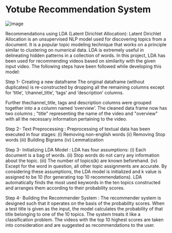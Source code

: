 # Yotube Recommendation System

![image](https://user-images.githubusercontent.com/25899745/184698408-22beabb2-53c7-4a34-aac7-0061f86e9b26.png)

Recommendations using LDA (Latent Dirichlet Allocation): Latent Dirichlet Allocation
is an unsupervised NLP model used for discovering topics from a document. It is a popular topic
modeling technique that works on a principle similar to clustering on numerical data. LDA is
extremely useful in delineating hidden patterns in a collection of words. In this project, LDA has
been used for recommending videos based on similarity with the given input video. The
following steps have been followed while developing this model:


Step 1- Creating a new dataframe
The original dataframe (without duplicates) is re-constructed by dropping all the remaining
columns except for ‘title’, ‘channel_title’, ‘tags’ and ‘description’ columns.

Further thechannel_title, tags and description columns were grouped together into a a column named
‘overview’. The cleaned data frame now has two columns ; "title" representing the name of the
video and "overview" with all the necessary information pertaining to the video.


Step 2- Text Preprocessing : Preprocessing of textual data has been executed in four stages:
(i) Removing non-english words (ii) Removing Stop words
(iii) Building Bigrams (iv) Lemmatization


Step 3- Initializing LDA Model : LDA has four assumptions:
(i) Each document is a bag of words.
(ii) Stop words do not carry any information about the topic.
(iii) The number of topics(k) are known beforehand.
(iv) Except for the word in question, all other topic assignments are accurate.
By considering these assumptions, the LDA model is initialized and k value is assigned to be 10
(for generating top 10 recommendations). LDA automatically finds the most used keywords in
the ten topics constructed and arranges them according to their probability scores.

Step 4- Building the Recommender System : The recommender system is designed such that it
operates on the basis of the probability scores. When a test title is given as the input, the model
calculates the probability of that title belonging to one of the 10 topics. The system treats it like a
classification problem. The videos with the top 10 highest scores are taken into consideration
and are suggested as recommendations to the user.



